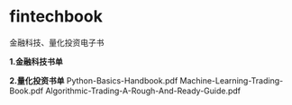 # fintechbook
金融科技、量化投资电子书

**1.金融科技书单**

**2.量化投资书单**
Python-Basics-Handbook.pdf
Machine-Learning-Trading-Book.pdf
Algorithmic-Trading-A-Rough-And-Ready-Guide.pdf

